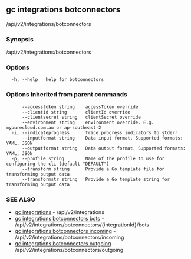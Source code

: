 ## gc integrations botconnectors

/api/v2/integrations/botconnectors

### Synopsis

/api/v2/integrations/botconnectors

### Options

```
  -h, --help   help for botconnectors
```

### Options inherited from parent commands

```
      --accesstoken string    accessToken override
      --clientid string       clientId override
      --clientsecret string   clientSecret override
      --environment string    environment override. E.g. mypurecloud.com.au or ap-southeast-2
  -i, --indicateprogress      Trace progress indicators to stderr
      --inputformat string    Data input format. Supported formats: YAML, JSON
      --outputformat string   Data output format. Supported formats: YAML, JSON
  -p, --profile string        Name of the profile to use for configuring the cli (default "DEFAULT")
      --transform string      Provide a Go template file for transforming output data
      --transformstr string   Provide a Go template string for transforming output data
```

### SEE ALSO

* [gc integrations](gc_integrations.html)	 - /api/v2/integrations
* [gc integrations botconnectors bots](gc_integrations_botconnectors_bots.html)	 - /api/v2/integrations/botconnectors/{integrationId}/bots
* [gc integrations botconnectors incoming](gc_integrations_botconnectors_incoming.html)	 - /api/v2/integrations/botconnectors/incoming
* [gc integrations botconnectors outgoing](gc_integrations_botconnectors_outgoing.html)	 - /api/v2/integrations/botconnectors/outgoing


